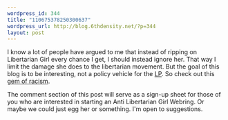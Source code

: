 ```yaml
--- 
wordpress_id: 344
title: "110675378250300637"
wordpress_url: http://blog.6thdensity.net/?p=344
layout: post
---
```

I know a lot of people have argued to me that instead of ripping on Libertarian Girl every chance I get, I should instead ignore her.  That way I limit the damage she does to the libertarian movement.  But the goal of this blog is to be interesting, not a policy vehicle for the <a href="http://www.lp.org">LP</a>.  So check out this <a href="http://libertariangirl.blogspot.com/2005/01/school-administrator-was-drug-money.html">gem of racism</a>.

The comment section of this post will serve as a sign-up sheet for those of you who are interested in starting an Anti Libertarian Girl Webring.  Or maybe we could just egg her or something.  I'm open to suggestions.
